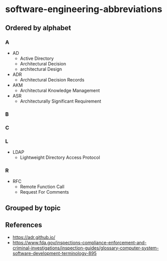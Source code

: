 # software-engineering-abbreviations

## Ordered by alphabet
### A
- AD
   - Active Directory
   - Architectural Decision
   - architectural Design
- ADR 
   - Architectural Decision Records
- AKM
   - Architectural Knowledge Management
- ASR
   - Architecturally Significant Requirement

### B
### C
### L
- LDAP 
   - Lightweight Directory Access Protocol

### R
- RFC
   - Remote Function Call
   - Request For Comments

## Grouped by topic

## References
- https://adr.github.io/
- https://www.fda.gov/inspections-compliance-enforcement-and-criminal-investigations/inspection-guides/glossary-computer-system-software-development-terminology-895
